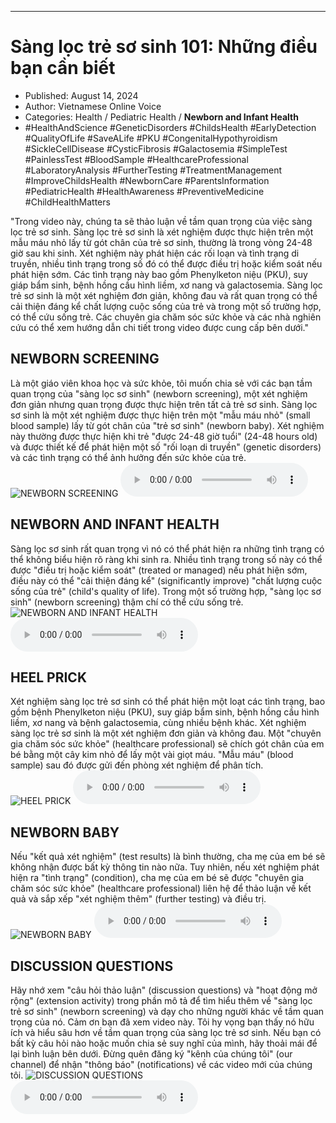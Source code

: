 
---

# Sàng lọc trẻ sơ sinh 101: Những điều bạn cần biết

- Published: August 14, 2024
- Author: Vietnamese Online Voice
- Categories: Health / Pediatric Health / **Newborn and Infant Health**
- #HealthAndScience #GeneticDisorders #ChildsHealth #EarlyDetection #QualityOfLife #SaveALife #PKU #CongenitalHypothyroidism #SickleCellDisease #CysticFibrosis #Galactosemia #SimpleTest #PainlessTest #BloodSample #HealthcareProfessional #LaboratoryAnalysis #FurtherTesting #TreatmentManagement #ImproveChildsHealth #NewbornCare #ParentsInformation #PediatricHealth #HealthAwareness #PreventiveMedicine #ChildHealthMatters

"Trong video này, chúng ta sẽ thảo luận về tầm quan trọng của việc sàng lọc trẻ sơ sinh. Sàng lọc trẻ sơ sinh là xét nghiệm được thực hiện trên một mẫu máu nhỏ lấy từ gót chân của trẻ sơ sinh, thường là trong vòng 24-48 giờ sau khi sinh. Xét nghiệm này phát hiện các rối loạn và tình trạng di truyền, nhiều tình trạng trong số đó có thể được điều trị hoặc kiểm soát nếu phát hiện sớm. Các tình trạng này bao gồm Phenylketon niệu (PKU), suy giáp bẩm sinh, bệnh hồng cầu hình liềm, xơ nang và galactosemia. Sàng lọc trẻ sơ sinh là một xét nghiệm đơn giản, không đau và rất quan trọng có thể cải thiện đáng kể chất lượng cuộc sống của trẻ và trong một số trường hợp, có thể cứu sống trẻ. Các chuyên gia chăm sóc sức khỏe và các nhà nghiên cứu có thể xem hướng dẫn chi tiết trong video được cung cấp bên dưới."


## NEWBORN SCREENING

Là một giáo viên khoa học và sức khỏe, tôi muốn chia sẻ với các bạn tầm quan trọng của "sàng lọc sơ sinh" (newborn screening), một xét nghiệm đơn giản nhưng quan trọng được thực hiện trên tất cả trẻ sơ sinh. Sàng lọc sơ sinh là một xét nghiệm được thực hiện trên một "mẫu máu nhỏ" (small blood sample) lấy từ gót chân của "trẻ sơ sinh" (newborn baby). Xét nghiệm này thường được thực hiện khi trẻ "được 24-48 giờ tuổi" (24-48 hours old) và được thiết kế để phát hiện một số "rối loạn di truyền" (genetic disorders) và các tình trạng có thể ảnh hưởng đến sức khỏe của trẻ.
![NEWBORN SCREENING](https://http-archiver-apis-production-80.schnworks.com/storage/images/transitions/2024-08-14/transition--2781451765-Montserrat-SemiBold-283593.jpg)
<audio controls>
    <source src="https://http-archiver-apis-production-80.schnworks.com/storage/storage/audio/file-2461303087.mp3" type="audio/mpeg">
</audio>



## NEWBORN AND INFANT HEALTH

Sàng lọc sơ sinh rất quan trọng vì nó có thể phát hiện ra những tình trạng có thể không biểu hiện rõ ràng khi sinh ra. Nhiều tình trạng trong số này có thể được "điều trị hoặc kiểm soát" (treated or managed) nếu phát hiện sớm, điều này có thể "cải thiện đáng kể" (significantly improve) "chất lượng cuộc sống của trẻ" (child's quality of life). Trong một số trường hợp, "sàng lọc sơ sinh" (newborn screening) thậm chí có thể cứu sống trẻ.
![NEWBORN AND INFANT HEALTH](https://http-archiver-apis-production-80.schnworks.com/storage/images/transitions/2024-08-14/transition-14388342433-Montserrat-Regular-880E4F.jpg)
<audio controls>
    <source src="https://http-archiver-apis-production-80.schnworks.com/storage/storage/audio/file-19555979921.mp3" type="audio/mpeg">
</audio>



## HEEL PRICK

Xét nghiệm sàng lọc trẻ sơ sinh có thể phát hiện một loạt các tình trạng, bao gồm bệnh Phenylketon niệu (PKU), suy giáp bẩm sinh, bệnh hồng cầu hình liềm, xơ nang và bệnh galactosemia, cùng nhiều bệnh khác. Xét nghiệm sàng lọc trẻ sơ sinh là một xét nghiệm đơn giản và không đau. Một "chuyên gia chăm sóc sức khỏe" (healthcare professional) sẽ chích gót chân của em bé bằng một cây kim nhỏ để lấy một vài giọt máu. "Mẫu máu" (blood sample) sau đó được gửi đến phòng xét nghiệm để phân tích.
![HEEL PRICK](https://http-archiver-apis-production-80.schnworks.com/storage/images/transitions/2024-08-14/transition-22016493012-Montserrat-Regular-1A237E.jpg)
<audio controls>
    <source src="https://http-archiver-apis-production-80.schnworks.com/storage/storage/audio/file-170286420.mp3" type="audio/mpeg">
</audio>



## NEWBORN BABY

Nếu "kết quả xét nghiệm" (test results) là bình thường, cha mẹ của em bé sẽ không nhận được bất kỳ thông tin nào nữa. Tuy nhiên, nếu xét nghiệm phát hiện ra "tình trạng" (condition), cha mẹ của em bé sẽ được "chuyên gia chăm sóc sức khỏe" (healthcare professional) liên hệ để thảo luận về kết quả và sắp xếp "xét nghiệm thêm" (further testing) và điều trị.
![NEWBORN BABY](https://http-archiver-apis-production-80.schnworks.com/storage/images/transitions/2024-08-14/transition--4658640581-Montserrat-Black-512DA8.jpg)
<audio controls>
    <source src="https://http-archiver-apis-production-80.schnworks.com/storage/storage/audio/file-27333421618.mp3" type="audio/mpeg">
</audio>



## DISCUSSION QUESTIONS

Hãy nhớ xem "câu hỏi thảo luận" (discussion questions) và "hoạt động mở rộng" (extension activity) trong phần mô tả để tìm hiểu thêm về "sàng lọc trẻ sơ sinh" (newborn screening) và dạy cho những người khác về tầm quan trọng của nó. Cảm ơn bạn đã xem video này. Tôi hy vọng bạn thấy nó hữu ích và hiểu sâu hơn về tầm quan trọng của sàng lọc trẻ sơ sinh. Nếu bạn có bất kỳ câu hỏi nào hoặc muốn chia sẻ suy nghĩ của mình, hãy thoải mái để lại bình luận bên dưới. Đừng quên đăng ký "kênh của chúng tôi" (our channel) để nhận "thông báo" (notifications) về các video mới của chúng tôi.
![DISCUSSION QUESTIONS](https://http-archiver-apis-production-80.schnworks.com/storage/images/transitions/2024-08-14/transition-46564280176-Montserrat-Regular-512DA8.jpg)
<audio controls>
    <source src="https://http-archiver-apis-production-80.schnworks.com/storage/storage/audio/file-34191810883.mp3" type="audio/mpeg">
</audio>

